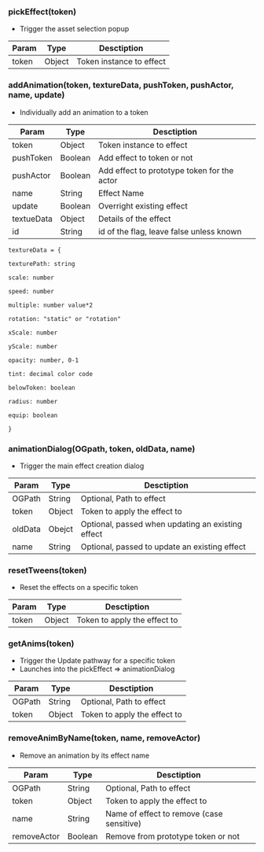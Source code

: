 


### pickEffect(token)

- Trigger the asset selection popup

|Param| Type |Desctiption| 
|--|--|--|
| token| Object  | Token instance to effect

  

### addAnimation(token, textureData, pushToken, pushActor, name, update)
- Individually add an animation to a token

|Param| Type |Desctiption| 
|--|--|--|
| token| Object  | Token instance to effect
|pushToken | Boolean| Add effect to token or not
|pushActor| Boolean| Add effect to prototype token for the actor
|name| String| Effect Name
|update| Boolean| Overright existing effect
|textueData| Object| Details of the effect
|id| String| id of the flag, leave false unless known

```
textureData = {

texturePath: string

scale: number

speed: number

multiple: number value*2

rotation: "static" or "rotation"

xScale: number

yScale: number

opacity: number, 0-1

tint: decimal color code

belowToken: boolean

radius: number

equip: boolean

}
```

### animationDialog(OGpath, token, oldData, name)

- Trigger the main effect creation dialog

|Param| Type |Desctiption| 
|--|--|--|
|OGPath|String| Optional, Path to effect
|token| Object| Token to apply the effect to
|oldData| Obejct| Optional, passed when updating an existing effect
|name| String| Optional, passed to update an existing effect


### resetTweens(token)

- Reset the effects on a specific token

|Param| Type |Desctiption| 
|--|--|--|
|token| Object| Token to apply the effect to
  

### getAnims(token)

- Trigger the Update pathway for a specific token
- Launches into the pickEffect => animationDialog

|Param| Type |Desctiption| 
|--|--|--|
|OGPath|String| Optional, Path to effect
|token| Object| Token to apply the effect to

### removeAnimByName(token, name, removeActor)

- Remove an animation by its effect name

|Param| Type |Desctiption| 
|--|--|--|
|OGPath|String| Optional, Path to effect
|token| Object| Token to apply the effect to
|name| String | Name of effect to remove (case sensitive)
|removeActor| Boolean| Remove from prototype token or not